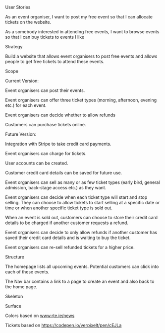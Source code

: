 User Stories

As an event organiser, I want to post my free event so that I can allocate tickets on the website.

As a somebody interested in attending free events, I want to browse events so that I can buy tickets to events I like




Strategy

Build a website that allows event organisers to post free events and allows people to get free tickets to attend these events.

Scope 

Current Version:

Event organisers can post their events. 

Event organisers can offer three ticket types (morning, afternoon, evening etc.) for each event.

Event organisers can decide whether to allow refunds

Customers can purchase tickets online.


Future Version:

Integration with Stripe to take credit card payments.

Event organisers can charge for tickets.

User accounts can be created.

Customer credit card details can be saved for future use.

Event organisers can sell as many or as few ticket types (early bird, general admission, back-stage access etc.) as they want.

Event organisers can decide when each ticket type will start and stop selling. They can choose to allow tickets to start selling at a specific date or time or when another specific ticket type is sold out.

When an event is sold out, customers can choose to store their credit card details to be charged if another customer requests a refund.

Event organisers can decide to only allow refunds if another customer has saved their credit card details and is waiting to buy the ticket.

Event organisers can re-sell refunded tickets for a higher price.


Structure

The homepage lists all upcoming events. Potential customers can click into each of these events.

The Nav bar contains a link to a page to create an event and also back to the home page.

Skeleton



Surface

Colors based on www.rte.ie/news

Tickets based on https://codepen.io/verpixelt/pen/cEJLa 


